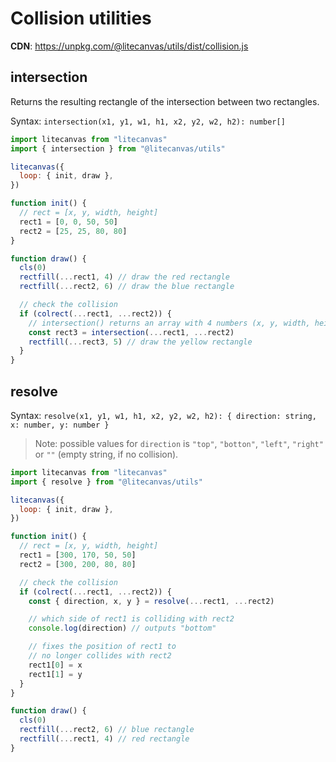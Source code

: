 # Collision utilities

**CDN**: https://unpkg.com/@litecanvas/utils/dist/collision.js

## intersection

Returns the resulting rectangle of the intersection between two rectangles.

Syntax: `intersection(x1, y1, w1, h1, x2, y2, w2, h2): number[]`

```js
import litecanvas from "litecanvas"
import { intersection } from "@litecanvas/utils"

litecanvas({
  loop: { init, draw },
})

function init() {
  // rect = [x, y, width, height]
  rect1 = [0, 0, 50, 50]
  rect2 = [25, 25, 80, 80]
}

function draw() {
  cls(0)
  rectfill(...rect1, 4) // draw the red rectangle
  rectfill(...rect2, 6) // draw the blue rectangle

  // check the collision
  if (colrect(...rect1, ...rect2)) {
    // intersection() returns an array with 4 numbers (x, y, width, height)
    const rect3 = intersection(...rect1, ...rect2)
    rectfill(...rect3, 5) // draw the yellow rectangle
  }
}
```

## resolve

Syntax: `resolve(x1, y1, w1, h1, x2, y2, w2, h2): { direction: string, x: number, y: number }`

> Note: possible values for `direction` is `"top"`, `"botton"`, `"left"`, `"right"` or `""` (empty string, if no collision).

```js
import litecanvas from "litecanvas"
import { resolve } from "@litecanvas/utils"

litecanvas({
  loop: { init, draw },
})

function init() {
  // rect = [x, y, width, height]
  rect1 = [300, 170, 50, 50]
  rect2 = [300, 200, 80, 80]

  // check the collision
  if (colrect(...rect1, ...rect2)) {
    const { direction, x, y } = resolve(...rect1, ...rect2)

    // which side of rect1 is colliding with rect2
    console.log(direction) // outputs "bottom"

    // fixes the position of rect1 to
    // no longer collides with rect2
    rect1[0] = x
    rect1[1] = y
  }
}

function draw() {
  cls(0)
  rectfill(...rect2, 6) // blue rectangle
  rectfill(...rect1, 4) // red rectangle
}
```
